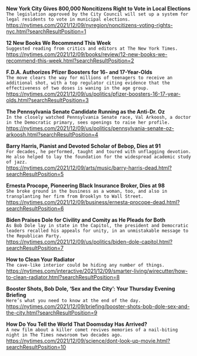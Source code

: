 **New York City Gives 800,000 Noncitizens Right to Vote in Local Elections**\
`The legislation approved by the City Council will set up a system for legal residents to vote in municipal elections.`\
https://nytimes.com/2021/12/09/nyregion/noncitizens-voting-rights-nyc.html?searchResultPosition=1

**12 New Books We Recommend This Week**\
`Suggested reading from critics and editors at The New York Times.`\
https://nytimes.com/2021/12/09/books/review/12-new-books-we-recommend-this-week.html?searchResultPosition=2

**F.D.A. Authorizes Pfizer Boosters for 16- and 17-Year-Olds**\
`The move clears the way for millions of teenagers to receive an additional shot, with a top regulator citing evidence that the effectiveness of two doses is waning in the age group.`\
https://nytimes.com/2021/12/09/us/politics/pfizer-boosters-16-17-year-olds.html?searchResultPosition=3

**The Pennsylvania Senate Candidate Running as the Anti-Dr. Oz**\
`In the closely watched Pennsylvania Senate race, Val Arkoosh, a doctor in the Democratic primary, sees openings to raise her profile.`\
https://nytimes.com/2021/12/09/us/politics/pennsylvania-senate-oz-arkoosh.html?searchResultPosition=4

**Barry Harris, Pianist and Devoted Scholar of Bebop, Dies at 91**\
`For decades, he performed, taught and toured with unflagging devotion. He also helped to lay the foundation for the widespread academic study of jazz.`\
https://nytimes.com/2021/12/09/arts/music/barry-harris-dead.html?searchResultPosition=5

**Ernesta Procope, Pioneering Black Insurance Broker, Dies at 98**\
`She broke ground in the business as a woman, too, and also in transplanting her firm from Brooklyn to Wall Street.`\
https://nytimes.com/2021/12/09/business/ernesta-procope-dead.html?searchResultPosition=6

**Biden Praises Dole for Civility and Comity as He Pleads for Both**\
`As Bob Dole lay in state in the Capitol, the president and Democratic leaders recalled his appeals for unity, in an unmistakable message to the Republican Party.`\
https://nytimes.com/2021/12/09/us/politics/biden-dole-capitol.html?searchResultPosition=7

**How to Clean Your Radiator**\
`The cave-like interior could be hiding any number of things.`\
https://nytimes.com/interactive/2021/12/09/smarter-living/wirecutter/how-to-clean-radiator.html?searchResultPosition=8

**Booster Shots, Bob Dole, ‘Sex and the City’: Your Thursday Evening Briefing**\
`Here’s what you need to know at the end of the day.`\
https://nytimes.com/2021/12/09/briefing/booster-shots-bob-dole-sex-and-the-city.html?searchResultPosition=9

**How Do You Tell the World That Doomsday Has Arrived?**\
`A new film about a killer comet revives memories of a nail-biting night in The Times newsroom two decades ago.`\
https://nytimes.com/2021/12/09/science/dont-look-up-movie.html?searchResultPosition=10

